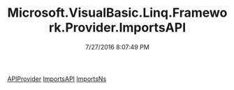 ﻿---
title: Microsoft.VisualBasic.Linq.Framework.Provider.ImportsAPI
date: 7/27/2016 8:07:49 PM
---

[APIProvider](T-Microsoft.VisualBasic.Linq.Framework.Provider.ImportsAPI.APIProvider.html)
[ImportsAPI](T-Microsoft.VisualBasic.Linq.Framework.Provider.ImportsAPI.ImportsAPI.html)
[ImportsNs](T-Microsoft.VisualBasic.Linq.Framework.Provider.ImportsAPI.ImportsNs.html)
